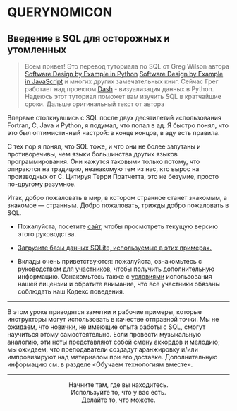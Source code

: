 # QUERYNOMICON

## Введение в SQL для осторожных и утомленных <!-- {docsify-ignore} -->

> Всем привет!
> Это перевод туториала по SQL от Greg Wilson автора [Software Design by Example in Python](https://third-bit.com/sdxpy/) 
> [Software Design by Example in JavaScript](https://third-bit.com/sdxjs/) и многих других замечательных книг.
> Сейчас Грег работает над проектом [Dash](https://dash.plotly.com/dash-core-components/graph) - визуализация данных в Python. Надеюсь этот туториал поможет вам изучить SQL в кратчайшие сроки.
> Дальше оригинальный текст от автора

 Впервые столкнувшись с SQL после двух десятилетий использования Fortran, C, Java и Python, я подумал, что попал в ад. Я быстро понял, что это был оптимистичный настрой: в конце концов, в аду есть правила.

С тех пор я понял, что SQL тоже, и что они не более запутаны и противоречивы, чем языки большинства других языков программирования. Они кажутся таковыми только потому, что опираются на традицию, незнакомую тем из нас, кто вырос на производных от C. Цитируя Терри Пратчетта, это не безумие, просто по-другому разумное.

Итак, добро пожаловать в мир, в котором странное станет знакомым, а знакомое — странным. Добро пожаловать, трижды добро пожаловать в SQL.


- Пожалуйста, посетите [сайт](https://lessonomicon.github.io/querynomicon/), чтобы просмотреть текущую версию этого руководства.

- [Загрузите базы данных SQLite, используемые в этих примерах.](https://github.com/lessonomicon/querynomicon/raw/main/querynomicon.zip)

- Вклады очень приветствуются: пожалуйста, ознакомьтесь с [руководством для участников](https://lessonomicon.github.io/querynomicon/contributing/), чтобы получить дополнительную информацию. Ознакомьтесь также с [условиями](https://lessonomicon.github.io/querynomicon/license/) использования нашей лицензии и обратите внимание, что все участники обязаны соблюдать наш Кодекс поведения.

---

В этом уроке приводятся заметки и рабочие примеры, которые инструкторы могут использовать в качестве отправной точки. Мы не ожидаем, что новички, не имеющие опыта работы с SQL, смогут научиться этому самостоятельно. Если провести музыкальную аналогию, эти ноты представляют собой смену аккордов и мелодию; мы ожидаем, что преподаватели создадут аранжировку и/или импровизируют над материалом при его доставке. Дополнительную информацию см. в разделе «Обучаем технологиям вместе».      

---



<center>Начните там, где вы находитесь.</center>

<center>Используйте то, что у вас есть.</center>

<center>Делайте то, что можете.</center>